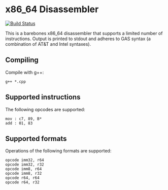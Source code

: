 # x86_64 Disassembler
[![Build Status](https://travis-ci.org/JonathanPugh/x86_64-Disassembler.svg?branch=master)](https://travis-ci.org/JonathanPugh/x86_64-Disassembler)

This is a barebones x86_64 disassembler that supports a limited number of instructions. Output is printed to stdout and adheres to GAS syntax (a combination of AT&T and Intel syntaxes).

## Compiling
Compile with g++:

```
g++ *.cpp
```

## Supported instructions
The following opcodes are supported:
```
mov : c7, 89, B*
add : 01, 83
```

## Supported formats
Operations of the following formats are supported:
```
opcode imm32, r64
opcode imm32, r32
opcode imm8, r64
opcode imm8, r32
opcode r64, r64
opcode r64, r32
```
